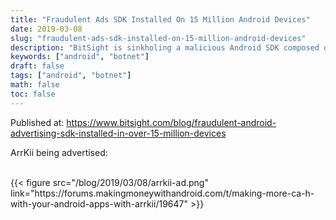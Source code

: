 ```yaml
---
title: "Fraudulent Ads SDK Installed On 15 Million Android Devices"
date: 2019-03-08
slug: "fraudulent-ads-sdk-installed-on-15-million-android-devices"
description: "BitSight is sinkholing a malicious Android SDK composed of 15 million infected devices."
keywords: ["android", "botnet"]
draft: false
tags: ["android", "botnet"]
math: false
toc: false
---
```


Published at: https://www.bitsight.com/blog/fraudulent-android-advertising-sdk-installed-in-over-15-million-devices

ArrKii being advertised:

<br />
{{< figure src="/blog/2019/03/08/arrkii-ad.png" link="https://forums.makingmoneywithandroid.com/t/making-more-ca-h-with-your-android-apps-with-arrkii/19647" >}}

